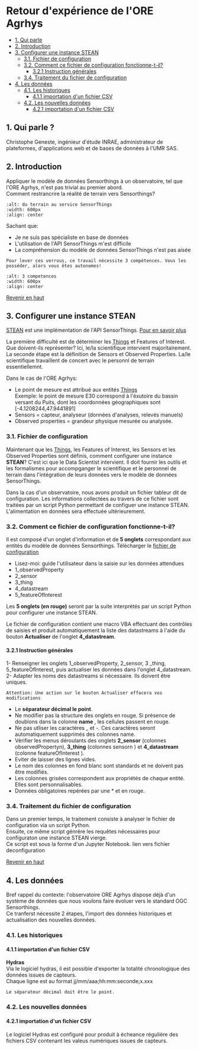# Retour d'expérience de l'ORE Agrhys
- [1. Qui parle](#qui_parle)    
- [2. Introduction](#intro)
- [3. Configurer une instance STEAN](#conf)  
  - [3.1. Fichier de configuration](#fichier_conf)
  - [3.2. Comment ce fichier de configuration fonctionne-t-il?](#fonc_conf)  
      - [3.2.1 Instruction générales](#instruction)
  - [3.4. Traitement du fichier de configuration](#create_conf)
- [4. Les données](#data)  
  - [4.1. Les historiques](#data_histo)
    - [4.1.1 importation d'un fichier CSV](#csv_histo)
  - [4.2. Les nouvelles données](#data_new)
    - [4.2.1 importation d'un fichier CSV](#csv_new)
 
    
<a id="top"></a>
<a id="qui_parle"></a>
## 1. Qui parle ?
Christophe Geneste, ingénieur d'étude INRAE, administrateur de plateformes, d'applications web et de bases de données à l'UMR SAS.

<a id="intro"></a>
## 2. Introduction
Appliquer le modèle de données Sensorthings à un observatoire, tel que l'ORE Agrhys, n'est pas trivial au premier abord.  
Comment restrancrire la réalité de terrain vers Sensorthings?   

```{image} img/terrain_vers_ST_v2.png
:alt: du terrain au service SensorThings
:width: 600px
:align: center
```

Sachant que:  
*  Je ne suis pas spécialiste en base de données
*  L'utilisation de l'API SensorThings m'est difficile
*  La compréhension du modèle de données SensorThings n'est pas aisée  

```{important}
Pour lever ces verrous, ce travail nécessite 3 compétences. Vous les posséder, alors vous êtes autonomes!
```

```{image} img/trois_competences.png
:alt: 3 competences
:width: 600px
:align: center
```

[Revenir en haut](#top)
<a id="conf"></a>
## 3. Configurer une instance STEAN  
[STEAN](https://github.com/Mario-35/STEAN) est une implémentation de l'API SensorThings. [Pour en savoir plus](https://sensorthings.geosas.fr/)  

La première difficulté est de déterminer les [Things](https://geosas.fr/sofair-book/page/chap-sensorthings/things.html) et Features of Interest. Que doivent-ils représenter? Ici, le/la scientifique intervient majoritairement.
La seconde étape est la définition de Sensors et Observed Properties. La/le scientifique travaillent de concert avec le personnl de terrain essentiellemnt.

Dans le cas de l'ORE Agrhys:
* Le point de mesure est attribué aux entités [Things](https://geosas.fr/sofair-book/page/chap-sensorthings/things.html)  
Exemple: le point de mesure E30 correspond à l'éxutoire du bassin versant du Puits, dont les coordonnées géographiques sont [-4.1208244,47.9441891]
* Sensors = capteur, analyseur (données d'analyses, relevés manuels)
* Observed properties = grandeur physique mesurée ou analysée.

<a id="fichier_conf"></a>
### 3.1. Fichier de configuration
Maintenant que les [Things](https://geosas.fr/sofair-book/page/chap-sensorthings/things.html), les Features of Interest, les Sensors et les Observed Properties sont définis, comment configurer une instance **STEAN**? C'est ici que le Data Scientist intervient. Il doit fournir les outils et les formalismes pour accompganger le scientifique et le personnel de terrain dans l'intégration de leurs données vers le modèle de données SensorThings.  

Dans la cas d'un observatoire, nous avons produit un fichier tableur dit de configuration. Les informations collectées au travers de ce fichier sont traitées par un script Python permettant de configuer une instance STEAN. L'alimentation en données sera effectuée ultérieurement.

<a id="fonc_conf"></a>
### 3.2. Comment ce fichier de configuration fonctionne-t-il?  
Il est composé d'un onglet d'information et de **5 onglets** correspondant aux entités du modèle de données Sensorthings. Télécharger le [fichier de configuration](../../files/configuration_ST_agrhys_template.xlsm)  

* Lisez-moi: guide l'utilisateur dans la saisie sur les données attendues 
* 1_observedProperty
* 2_sensor
* 3_thing
* 4_datastream
* 5_featureOfInterest

Les **5 onglets (en rouge)** seront par la suite interprétés par un script Python pour configurer une instance STEAN.

Le fichier de configuration contient une macro VBA effectuant des contrôles de saisies et produit automatiquement la liste des datastreams à l'aide du bouton **Actualiser** de l'onglet **4_datastream**.

<a id="instruction"></a>
#### 3.2.1 Instruction générales
 
1- Renseigner les onglets 1_observedProperty, 2_sensor, 3 _thing, 5_featureOfInterest, puis actualiser les données dans l'onglet 4_datastream.  
2- Adapter les noms des datastreams si nécessaire. Ils doivent être uniques. 
```{important}
Attention: Une action sur le bouton Actualiser effacera vos modifications
``` 

* Le **séparateur décimal le point**.  
* Ne modifier pas la structure des onglets en rouge. Si présence de doublons dans la colonne **name** , les cellules passent en rouge.  
* Ne pas utliser les caractères _ et -. Ces caractères seront automatiquement supprimés des colonnes name.  
* Vérifier les menus déroulants des onglets **2_sensor** (colonnes observedPropertyn), **3_thing** (colonnes sensorn ) et **4_datastream** (colonne featureOfInterest ).  
* Eviter de laisser des lignes vides.  
* Le nom des colonnes en fond blanc sont standards et ne doivent pas être modifiés.  
* Les colonnes grisées correspondent aux propriétés de chaque entité. Elles sont personnalisables.  
* Données obligatoires repérées par une * et en rouge.

<a id="create_conf"></a>
### 3.4. Traitement du fichier de configuration  
Dans un premier temps, le traitement consiste à analyser le fichier de configuration via un script Python.  
Ensuite, ce même script génrére les requêtes nécessaires pour configuraton une instance STEAN vierge.  
Ce script est sous la forme d'un Jupyter Notebook. lien vers fichier deconfiguration  

[Revenir en haut](#top)
<a id="data"></a>  
## 4. Les données  
Bref rappel du contexte: l'observatoire ORE Agrhys dispose déjà d'un système de données que nous voulons faire évoluer vers le standard OGC Sensorthings.  
Ce tranferst nécessite 2 étapes, l'import des données historiques et actualisation des nouvelles données.  

<a id="data_histo"></a>
### 4.1. Les historiques  
<a id="csv_histo"></a>
#### 4.1.1 importation d'un fichier CSV  

**Hydras**  
Via le logiciel hydras, il est possible d'exporter la totalité chronologique des données issues de capteurs.  
Chaque ligne est au format jj/mm/aaa;hh:mm:seconde;x.xxx  

```{important}
Le séparateur décimal doit être le point.
```

<a id="data_new"></a>  
### 4.2. Les nouvelles données  

<a id="csv_new"></a>
#### 4.2.1 importation d'un fichier CSV
Le logiciel Hydras est configuré pour produit à écheance régulière des fichiers CSV contenant les valeus numériques issues de capteurs.
